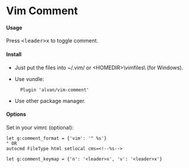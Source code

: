 Vim Comment
===========

#### Usage

Press <kbd>&lt;leader&gt;x</kbd> to toggle comment.

#### Install

* Just put the files into ~/.vim/ or &lt;HOMEDIR&gt;\vimfiles\ (for Windows).

* Use vundle:

        Plugin 'alvan/vim-comment'

* Use other package manager.

#### Options

Set in your vimrc (optional):

    let g:comment_format = {'vim': '" %s'}
    " OR
    autocmd FileType html setlocal cms=<!--%s-->

    let g:comment_keymap = {'n': '<leader>x', 'v': '<leader>x'}

